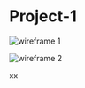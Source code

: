 # Project-1


![wireframe 1](https://user-images.githubusercontent.com/107972255/181410280-607b6300-21e1-428a-a8d1-bb3fc23f0e84.PNG)


![wireframe 2](https://user-images.githubusercontent.com/107972255/181410432-6bd643ed-2bb8-4a48-b263-840b953e925c.PNG)

xx